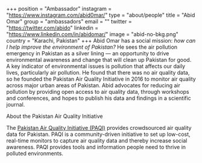 +++
position = "Ambassador"
instagram = "https://www.instagram.com/abid0mar/"
type = "about/people"
title = "Abid Omar"
group = "ambassadors"
email = ""
twitter = "https://twitter.com/abido"
linkedin = "https://www.linkedin.com/in/abidomar/"
image = "abid-no-bkg.png"
country = "Karachi, Pakistan"
+++
Abid Omar has a social mission: *how can I help improve the environment of Pakistan?* He sees the air pollution emergency in Pakistan as a silver lining — an opportunity to drive environmental awareness and change that will clean up Pakistan for good. A key indicator of environmental issues is pollution that affects our daily lives, particularly air pollution. He found that there was no air quality data, so he founded the Pakistan Air Quality Initiative in 2016 to monitor air quality across major urban areas of Pakistan. Abid advocates for reducing air pollution by providing open access to air quality data, through workshops and conferences, and hopes to publish his data and findings in a scientific journal.

About the Pakistan Air Quality Initiative 

The [Pakistan Air Quality Initiative (PAQI)](https://pakairquality.com/) provides crowdsourced air quality data for Pakistan. PAQI is a community-driven initiative to set up low-cost, real-time monitors to capture air quality data and thereby increase social awareness. PAQI provides tools and information people need to thrive in polluted environments.